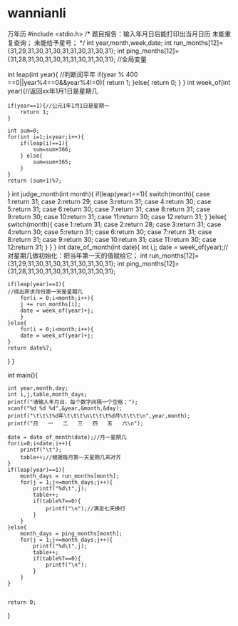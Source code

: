 # wannianli
万年历
#include <stdio.h>
/*
题目报告：输入年月日后能打印出当月日历
未能重复查询；
未能给予星号； 
*/
int year,month,week,date;
int run_months[12]={31,29,31,30,31,30,31,31,30,31,30,31};
int ping_months[12]={31,28,31,30,31,30,31,31,30,31,30,31};	//全局变量 

int leap(int year){
//判断闰平年 
	if(year % 400 ==0||year%4==0&&year%4!=0){
		return 1;
	}else{
		return 0;
	}
}
int week_of(int year){//返回xx年1月1日是星期几 

	if(year==1){//公元1年1月1日是星期一
		return 1;
	}
	
	int sum=0;
	for(int i=1;i<year;i++){
		if(leap(i)==1){
			sum=sum+366;
		} else{
			sum=sum+365;
		}
	}
	return (sum+1)%7;
}
int judge_month(int month){
	if(leap(year)==1){
		switch(month){
		case 1:return 31;
		case 2:return 29;
		case 3:return 31;
		case 4:return 30;
		case 5:return 31;
		case 6:return 30;
		case 7:return 31;
		case 8:return 31;
		case 9:return 30;
		case 10:return 31;
		case 11:return 30;
		case 12:return 31;
		}
	}else{
		switch(month){
		case 1:return 31;
		case 2:return 28;
		case 3:return 31;
		case 4:return 30;
		case 5:return 31;
		case 6:return 30;
		case 7:return 31;
		case 8:return 31;
		case 9:return 30;
		case 10:return 31;
		case 11:return 30;
		case 12:return 31;
		}
	}
}
int date_of_month(int date){
	int i,j;
	date = week_of(year);//对星期几做初始化：把当年第一天的值赋给它； 
	int run_months[12]={31,29,31,30,31,30,31,31,30,31,30,31};
	int ping_months[12]={31,28,31,30,31,30,31,31,30,31,30,31};
	
	if(leap(year)==1){
	//得出所求月份第一天是星期几 
		for(i = 0;i<month;i++){
		j += run_months[i];
		date = week_of(year)+j;
		}
	}else{
		for(i = 0;i<month;i++){
		date = week_of(year)+j;
	}
 	return date%7;
 }
}
	 


int main(){

	
	int year,month,day;
	int i,j,table,month_days;
	printf("请输入年月日，每个数字间隔一个空格；");
	scanf("%d %d %d",&year,&month,&day);
	printf("\t\t\t%d年\t\t\t\n\t\t\t%d月\t\t\t\n",year,month); 
	printf("日	一	二	三	四	五	六\n");
	
	date = date_of_month(date);//月一星期几 
	for(i=0;i<date;i++){
		printf("\t");
		table++;//根据每月第一天星期几来对齐 
	}
	if(leap(year)==1){
		month_days = run_months[month];
		for(j = 1;j<=month_days;j++){
			printf("%d\t",j);
			table++;
			if(table%7==0){
				printf("\n");//满足七天换行 
			}
		}
	}else{
		month_days = ping_months[month];
		for(j = 1;j<=month_days;j++){
			printf("%d\t",j);
			table++;
			if(table%7==0){
				printf("\n");
			}
		}
	}
	
	
	return 0;
}
